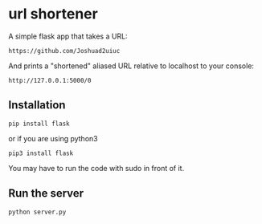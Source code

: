 # url shortener

A simple flask app that takes a URL:

```
https://github.com/Joshuad2uiuc
```

And prints a "shortened" aliased URL relative to localhost to your console:

```
http://127.0.0.1:5000/0
```

## Installation

```
pip install flask
```

or if you are using python3

```
pip3 install flask
```

You may have to run the code with sudo in front of it.

## Run the server

```
python server.py
```